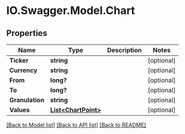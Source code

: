 # IO.Swagger.Model.Chart
## Properties

Name | Type | Description | Notes
------------ | ------------- | ------------- | -------------
**Ticker** | **string** |  | [optional] 
**Currency** | **string** |  | [optional] 
**From** | **long?** |  | [optional] 
**To** | **long?** |  | [optional] 
**Granulation** | **string** |  | [optional] 
**Values** | [**List&lt;ChartPoint&gt;**](ChartPoint.md) |  | [optional] 

[[Back to Model list]](../README.md#documentation-for-models) [[Back to API list]](../README.md#documentation-for-api-endpoints) [[Back to README]](../README.md)

